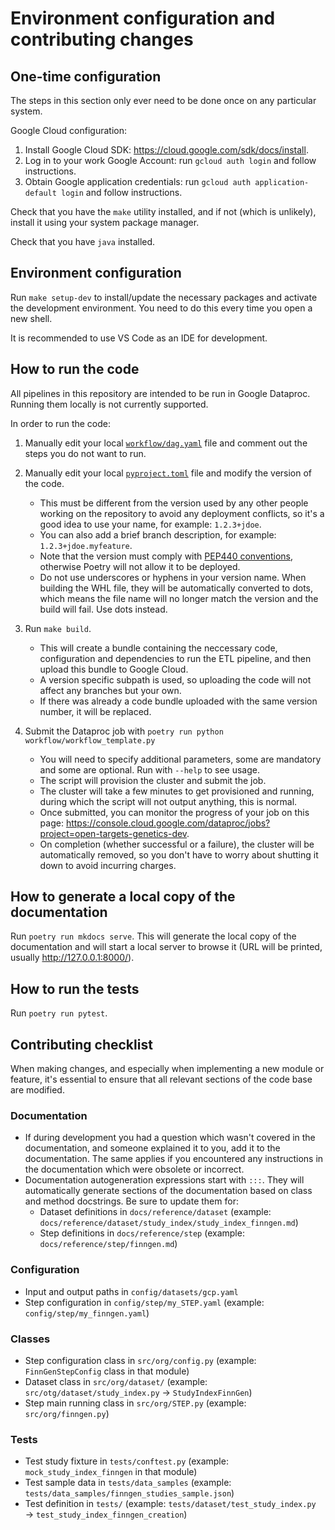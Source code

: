 # Environment configuration and contributing changes

## One-time configuration
The steps in this section only ever need to be done once on any particular system.

Google Cloud configuration:
1. Install Google Cloud SDK: https://cloud.google.com/sdk/docs/install.
1. Log in to your work Google Account: run `gcloud auth login` and follow instructions.
1. Obtain Google application credentials: run `gcloud auth application-default login` and follow instructions.

Check that you have the `make` utility installed, and if not (which is unlikely), install it using your system package manager.

Check that you have `java` installed.

## Environment configuration
Run `make setup-dev` to install/update the necessary packages and activate the development environment. You need to do this every time you open a new shell.

It is recommended to use VS Code as an IDE for development.

## How to run the code
All pipelines in this repository are intended to be run in Google Dataproc. Running them locally is not currently supported.

In order to run the code:

1. Manually edit your local [`workflow/dag.yaml`](workflow/dag.yaml) file and comment out the steps you do not want to run.

2. Manually edit your local [`pyproject.toml`](pyproject.toml) file and modify the version of the code.
    - This must be different from the version used by any other people working on the repository to avoid any deployment conflicts, so it's a good idea to use your name, for example: `1.2.3+jdoe`.
    - You can also add a brief branch description, for example: `1.2.3+jdoe.myfeature`.
    - Note that the version must comply with [PEP440 conventions](https://peps.python.org/pep-0440/#normalization), otherwise Poetry will not allow it to be deployed.
    - Do not use underscores or hyphens in your version name. When building the WHL file, they will be automatically converted to dots, which means the file name will no longer match the version and the build will fail. Use dots instead.

3. Run `make build`.
    - This will create a bundle containing the neccessary code, configuration and dependencies to run the ETL pipeline, and then upload this bundle to Google Cloud.
    - A version specific subpath is used, so uploading the code will not affect any branches but your own.
    - If there was already a code bundle uploaded with the same version number, it will be replaced.

4. Submit the Dataproc job with `poetry run python workflow/workflow_template.py`
    - You will need to specify additional parameters, some are mandatory and some are optional. Run with `--help` to see usage.
    - The script will provision the cluster and submit the job.
    - The cluster will take a few minutes to get provisioned and running, during which the script will not output anything, this is normal.
    - Once submitted, you can monitor the progress of your job on this page: https://console.cloud.google.com/dataproc/jobs?project=open-targets-genetics-dev.
    - On completion (whether successful or a failure), the cluster will be automatically removed, so you don't have to worry about shutting it down to avoid incurring charges.

## How to generate a local copy of the documentation
Run `poetry run mkdocs serve`. This will generate the local copy of the documentation and will start a local server to browse it (URL will be printed, usually http://127.0.0.1:8000/).

## How to run the tests
Run `poetry run pytest`.

## Contributing checklist
When making changes, and especially when implementing a new module or feature, it's essential to ensure that all relevant sections of the code base are modified.

### Documentation
* If during development you had a question which wasn't covered in the documentation, and someone explained it to you, add it to the documentation. The same applies if you encountered any instructions in the documentation which were obsolete or incorrect.
* Documentation autogeneration expressions start with `:::`. They will automatically generate sections of the documentation based on class and method docstrings. Be sure to update them for:
  + Dataset definitions in `docs/reference/dataset` (example: `docs/reference/dataset/study_index/study_index_finngen.md`)
  + Step definitions in `docs/reference/step` (example: `docs/reference/step/finngen.md`)

### Configuration
* Input and output paths in `config/datasets/gcp.yaml`
* Step configuration in `config/step/my_STEP.yaml` (example: `config/step/my_finngen.yaml`)

### Classes
* Step configuration class in `src/org/config.py` (example: `FinnGenStepConfig` class in that module)
* Dataset class in `src/org/dataset/` (example: `src/otg/dataset/study_index.py` → `StudyIndexFinnGen`)
* Step main running class in `src/org/STEP.py` (example: `src/org/finngen.py`)

### Tests
* Test study fixture in `tests/conftest.py` (example: `mock_study_index_finngen` in that module)
* Test sample data in `tests/data_samples` (example: `tests/data_samples/finngen_studies_sample.json`)
* Test definition in `tests/` (example: `tests/dataset/test_study_index.py` → `test_study_index_finngen_creation`)
